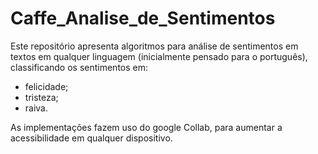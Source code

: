 # Caffe_Analise_de_Sentimentos
Este repositório apresenta algoritmos para análise de sentimentos em textos em qualquer linguagem (inicialmente pensado para o português), classificando os sentimentos em:

 - felicidade;
 - tristeza;
 - raiva.
 
As implementações fazem uso do google Collab, para aumentar a acessibilidade em qualquer dispositivo.
